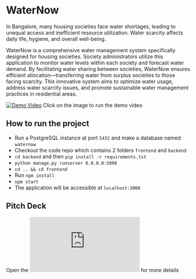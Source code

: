 # WaterNow
In Bangalore, many housing societies face water shortages, leading to unequal access and inefficient resource utilization. Water scarcity affects daily life, hygiene, and overall well-being.

WaterNow is a comprehensive water management system specifically designed for housing societies. Society administrators utilize this application to monitor water levels within each society and forecast water demand. By facilitating water sharing between societies, WaterNow ensures efficient allocation—transferring water from surplus societies to those facing scarcity. This innovative system aims to optimize water usage, address water scarcity issues, and promote sustainable water management practices in residential areas.

[![Demo Video](https://github.com/deepjyotipaulhere/waternow/blob/main/WaterNow.png)](https://www.youtube.com/watch?v=tIBt5r5z1-8 "Video Title")
Click on the image to run the demo video

## How to run the project
* Run a PostgreSQL instance at port ```5432``` and make a database named ```waternow```
* Checkout the code repo which contains 2 folders ```frontend``` and ```backend```
* ```cd backend``` and then ```pip install -r requirements.txt```
* ```python manage.py runserver 0.0.0.0:5000```
* ```cd .. && cd frontend```
* Run ```npm install```
* ```npm start```
* The application will be accessible at ```localhost:3000```

## Pitch Deck
Open the [![Pitch Deck.pdf](https://github.com/deepjyotipaulhere/waternow/blob/main/WaterNow.pdf)](https://github.com/deepjyotipaulhere/waternow/blob/main/WaterNow.pdf) for more details
